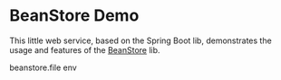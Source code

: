 # BeanStore Demo

This little web service, based on the Spring Boot lib, demonstrates the usage and features of the [BeanStore](https://github.com/protubero/beanstore) lib.

beanstore.file env
